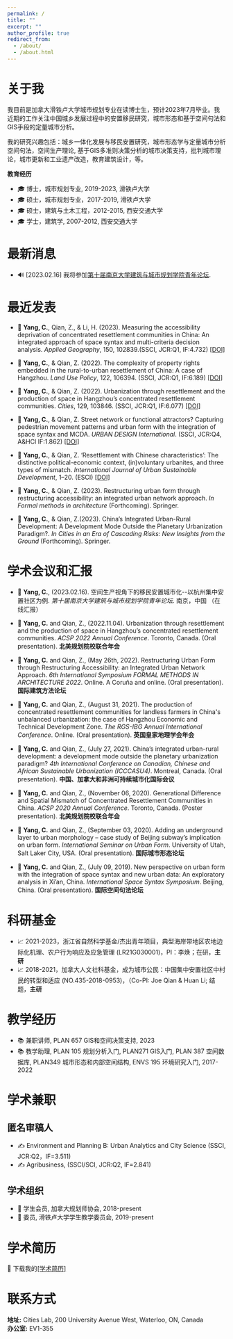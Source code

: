 ```yaml
---
permalink: /
title: ""
excerpt: ""
author_profile: true
redirect_from: 
  - /about/
  - /about.html
---
```


# 关于我
我目前是加拿大滑铁卢大学城市规划专业在读博士生，预计2023年7月毕业。我近期的工作关注中国城乡发展过程中的安置移民研究，城市形态和基于空间句法和GIS手段的定量城市分析。 

我的研究兴趣包括：城乡一体化发展与移民安置研究，城市形态学与定量城市分析 空间句法，空间生产理论, 基于GIS多准则决策分析的城市决策支持，批判城市理论，城市更新和工业遗产改造，教育建筑设计，等。

**教育经历**      
- 🎓 博士，城市规划专业, 2019-2023, 滑铁卢大学     
- 🎓 硕士，城市规划专业，2017-2019, 滑铁卢大学        
- 🎓 硕士，建筑与土木工程，2012-2015, 西安交通大学        
- 🎓 学士，建筑学, 2007-2012, 西安交通大学        

# 最新消息
- 🔊 [2023.02.16] 我将参加[第十届南京大学建筑与城市规划学院青年论坛](https://mp.weixin.qq.com/s/_hlGUQ3r1An0Th7ouiulrg).


# 最近发表

- 📝  **Yang, C.**, Qian, Z., & Li, H. (2023). Measuring the accessibility deprivation of concentrated resettlement communities in China: An integrated approach of space syntax and multi-criteria decision analysis. _Applied Geography_, 150, 102839.(SSCI, JCR:Q1, IF:4.732) [[DOI]](https://doi.org/10.1016/j.apgeog.2022.102839)

- 📝 **Yang, C.**, & Qian, Z. (2022). The complexity of property rights embedded in the rural-to-urban resettlement of China: A case of Hangzhou. _Land Use Policy_, 122, 106394. (SSCI, JCR:Q1, IF:6.189) [[DOI]](https://doi.org/10.1016/j.landusepol.2022.106394)


- 📝 **Yang, C.**, & Qian, Z. (2022). Urbanization through resettlement and the production of space in Hangzhou’s concentrated resettlement communities. _Cities_, 129, 103846. (SSCI, JCR:Q1, IF:6.077) [[DOI]](https://doi.org/10.1016/j.cities.2022.103846)


- 📝 **Yang, C.**, & Qian, Z. Street network or functional attractors? Capturing pedestrian movement patterns and urban form with the integration of space syntax and MCDA. _URBAN DESIGN International_. (SSCI, JCR:Q4, A&HCI IF:1.862) [[DOI]](https://doi.org/10.1057/s41289-022-00178-w)

- 📝 **Yang, C.**, & Qian, Z. ‘Resettlement with Chinese characteristics’: The distinctive political-economic context, (in)voluntary urbanites, and three types of mismatch. _International Journal of Urban Sustainable Development_, 1–20. (ESCI) [[DOI]](https://doi.org/10.1080/19463138.2021.1955364)

- 📖 **Yang, C.**, & Qian, Z. (2023). Restructuring urban form through restructuring accessibility: an integrated urban network approach. _In Formal methods in architecture_ (Forthcoming). Springer.

- 📖 **Yang, C.**, & Qian, Z.(2023). China’s Integrated Urban-Rural Development: A Development Mode Outside the Planetary Urbanization Paradigm?. _In Cities in an Era of Cascading Risks: New Insights from the Ground_ (Forthcoming). Springer.

# 学术会议和汇报
- 💬 **Yang, C.**, (2023.02.16). 空间生产视角下的移民安置城市化--以杭州集中安置社区为例. _第十届南京大学建筑与城市规划学院青年论坛_. 南京，中国 （在线汇报）

- 💬 **Yang, C.** and Qian, Z., (2022.11.04). Urbanization through resettlement and the production of space in Hangzhou’s concentrated resettlement communities.  _ACSP 2022 Annual Conference_. Toronto, Canada. (Oral presentation). **北美规划院校联合年会**

- 💬 **Yang, C.** and Qian, Z., (May 26th, 2022). Restructuring Urban Form through Restructuring Accessibility: an
Integrated Urban Network Approach. _6th International Symposium FORMAL METHODS IN ARCHITECTURE 2022_. Online. A Coruña and online. (Oral presentation). **国际建筑方法论坛**

- 💬 **Yang, C.** and Qian, Z., (August 31, 2021). The production of concentrated resettlement communities for landless farmers in China's unbalanced urbanization: the case of Hangzhou Economic and Technical Development Zone. _The RGS-IBG Annual International Conference_. Online. (Oral presentation). **英国皇家地理学会年会**

- 💬 **Yang, C.** and Qian, Z., (July 27, 2021). China’s integrated urban-rural development: a development mode outside the planetary urbanization paradigm? _4th International Conference on Canadian, Chinese and African Sustainable Urbanization (ICCCASU4)_. Montreal, Canada. (Oral presentation). **中国、加拿大和非洲可持续城市化国际会议**

- 💬 **Yang, C.** and Qian, Z., (November 06, 2020). Generational Difference and Spatial Mismatch of Concentrated Resettlement Communities in China.  _ACSP 2020 Annual Conference_. Toronto, Canada. (Poster presentation). **北美规划院校联合年会**

- 💬 **Yang, C.** and Qian, Z., (September 03, 2020). Adding an underground layer to urban morphology – case study of Beijing subway’s implication on urban form. _International Seminar on Urban Form_. University of Utah, Salt Laker City, USA. (Oral presentation). **国际城市形态论坛**

- 💬 **Yang, C.** and Qian, Z., (July 09, 2019). New perspective on urban form with the integration of space syntax and new urban data: An exploratory analysis in Xi’an, China. _International Space Syntax Symposium_. Beijing, China. (Oral presentation). **国际空间句法论坛**

# 科研基金
- 📈 2021-2023，浙江省自然科学基金/杰出青年项目，典型海岸带地区农地边际化机理、农户行为响应及应急管理 (LR21G030001)，PI：李焕；在研，**主研**
- 📈 2018-2021，加拿大人文社科基金，成为城市公民：中国集中安置社区中村民的转型和适应 (NO.435-2018-0953)，（Co-PI: Joe Qian & Huan Li; 结题，**主研**

# 教学经历
- 📚 兼职讲师, PLAN 657 GIS和空间决策支持, 2023
- 📚 教学助理, PLAN 105 规划分析入门, PLAN271 GIS入门, PLAN 387 空间数据库, PLAN349 城市形态和内部空间结构, ENVS 195 环境研究入门, 2017-2022

# 学术兼职
## 匿名审稿人
- ✍ Environment and Planning B: Urban Analytics and City Science (SSCI, JCR:Q2，IF=3.511)
- ✍ Agribusiness, (SSCI/SCI, JCR:Q2, IF=2.841)
## 学术组织
- 💼 学生会员, 加拿大规划师协会, 2018-present
- 💼 委员, 滑铁卢大学学生教学委员会, 2019-present

# 学术简历
📂 下载我的[[学术简历]](/pdf/CV-Chen_ZH.pdf)

# 联系方式
**地址:** Cities Lab, 200 University Avenue West, Waterloo, ON, Canada    
**办公室:** EV1-355 

